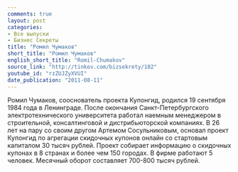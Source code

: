 ```yaml
---
comments: true
layout: post
categories:
- Все выпуски
- Бизнес Секреты
title: "Ромил Чумаков"
short_title: "Ромил Чумаков"
english_short_title: "Romil-Chumakov"
source_link: "http://tinkov.com/bizsekrety/102"
youtube_id: "rzZUJZyXVUI"
date_publication: "2011-08-11"
---
```

Ромил Чумаков, сооснователь проекта Купонгид, родился 19 сентября 1984 года в Ленинграде. После окончания Санкт-Петербургского электротехнического университета работал наемным менеджером в строительной, консалтинговой и дистрибьюторской компаниях. В 26 лет на пару со своим другом Артемом Сосульниковым, основал проект Купонгид по агрегации скидочных купонов онлайн со стартовым капиталом 30 тысяч рублей. Проект собирает информацию о скидочных купонах в 8 странах и более чем 150 городах. В фирме работают 5 человек. Месячный оборот составляет 700-800 тысяч рублей.
